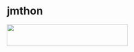 # jmthon

<p align="left"><a href="https://heroku.com/deploy?template=https://github.com/DYLER5/musi"> <img src="https://img.shields.io/badge/Deploy%20To%20Heroku-purple?style=for-the-badge&logo=heroku" width="320" height="58.45"/></a></p>
